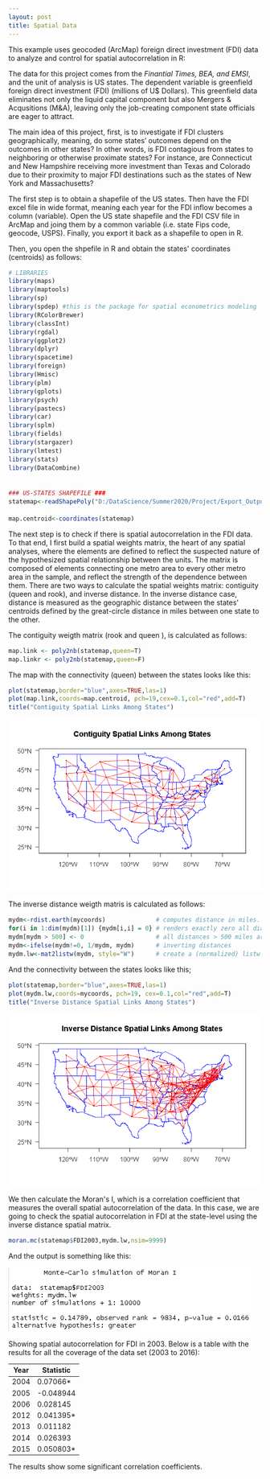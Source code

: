 ```yaml
---
layout: post
title: Spatial Data
---
```


This example uses geocoded (ArcMap) foreign direct investment (FDI) data to analyze and control for spatial autocorrelation in R:

The data for this project comes from the *Finantial Times, BEA, and EMSI*, and the unit of analysis is US states. The dependent variable is greenfield foreign direct investment (FDI) (millions of U$ Dollars). This greenfield data eliminates not only the liquid capital component but also Mergers & Acqusitions (M&A), leaving only the job-creating component state officials are eager to attract. 

The main idea of this project, first, is to investigate if FDI clusters geographically, meaning, do some states’ outcomes depend on the outcomes in other states? In other words, is FDI contagious from states to neighboring or otherwise proximate states? For instance, are Connecticut and New Hampshire receiving more investment than Texas and Colorado due to their proximity to major FDI destinations such as the states of New York and Massachusetts?

The first step is to obtain a shapefile of the US states. Then have the FDI excel file in wide format, meaning each year for the FDI inflow becomes a column (variable). Open the US state shapefile and the FDI CSV file in ArcMap and joing them by a common variable (i.e. state Fips code, geocode, USPS). Finally, you export it back as a shapefile to open in R.

Then, you open the shpefile in R and obtain the states' coordinates (centroids) as follows:

```R
# LIBRARIES
library(maps)
library(maptools)
library(sp)
library(spdep) #this is the package for spatial econometrics modeling
library(RColorBrewer)
library(classInt)
library(rgdal)
library(ggplot2)
library(dplyr)
library(spacetime)
library(foreign)
library(Hmisc)
library(plm)
library(gplots)
library(psych)
library(pastecs)
library(car)
library(splm)
library(fields)
library(stargazer)
library(lmtest)
library(stats)
library(DataCombine)


### US-STATES SHAPEFILE ###
statemap<-readShapePoly("D:/DataScience/Summer2020/Project/Export_Output_2.shp",IDvar="GEOID",proj4string=CRS("+proj=longlat +ellps=WGS84"))

map.centroid<-coordinates(statemap)   

```

The next step is to check if there is spatial autocorrelation in the FDI data. To that end, I first build a spatial weights matrix, the heart of any spatial analyses, where the elements are defined to reflect the suspected nature of the hypothesized spatial relationship between the units. The matrix is composed of elements connecting one metro area to every other metro area in the sample, and reflect the strength of the dependence between them. There are two ways to calculate the spatial weights matrix: contiguity (queen and rook), and inverse distance. In the inverse distance case, distance is measured as the geographic distance between the states' centroids defined by the great-circle distance in miles between one state to the other.

The contiguity weigth matrix (rook and queen ), is calculated as follows:

```R
map.link <- poly2nb(statemap,queen=T)
map.linkr <- poly2nb(statemap,queen=F)

```

The map with the connectivity (queen) between the states looks like this:
```R
plot(statemap,border="blue",axes=TRUE,las=1)
plot(map.link,coords=map.centroid, pch=19,cex=0.1,col="red",add=T)
title("Contiguity Spatial Links Among States")                 
```
![Contiguity Map](https://github.com/pmcavallo/pmcavallo.github.io/blob/master/images/queen2.png?raw=true)

The inverse distance weigth matris is calculated as follows:
```R
mydm<-rdist.earth(mycoords)              # computes distance in miles. 
for(i in 1:dim(mydm)[1]) {mydm[i,i] = 0} # renders exactly zero all diagonal elements
mydm[mydm > 500] <- 0                    # all distances > 500 miles are set to zero
mydm<-ifelse(mydm!=0, 1/mydm, mydm)      # inverting distances
mydm.lw<-mat2listw(mydm, style="W")      # create a (normalized) listw object
```
And the connectivity between the states looks like this;

```R
plot(statemap,border="blue",axes=TRUE,las=1)
plot(mydm.lw,coords=mycoords, pch=19, cex=0.1,col="red",add=T)
title("Inverse Distance Spatial Links Among States")  
```

![Contiguity Map](https://github.com/pmcavallo/pmcavallo.github.io/blob/master/images/inverse.png?raw=true)

We then calculate the Moran's I, which is a correlation coefficient that measures the overall spatial autocorrelation of the data. In this case, we are going to check the spatial autocorrelation in FDI at the state-level using the inverse distance spatial matrix.

```R
moran.mc(statemap$FDI2003,mydm.lw,nsim=9999)
```
And the output is something like this:

![Contiguity Map](https://github.com/pmcavallo/pmcavallo.github.io/blob/master/images/moran.PNG?raw=true)

Showing spatial autocorrelation for FDI in 2003. Below is a table with the results for all the coverage of the data set (2003 to 2016):

| Year                 | Statistic            |              
| ---------------------|----------------------|
| 2004                 | 0.07066*             |
| 2005                 | -0.048944            |  
| 2006                 | 0.028145             |  
| 2012                 | 0.041395*            |
| 2013                 | 0.011182             |
| 2014                 | 0.026393             |
| 2015                 | 0.050803*            |

The results show some significant correlation coefficients. 


